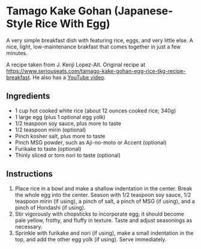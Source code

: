 # Tamago Kake Gohan (Japanese-Style Rice With Egg)

A very simple breakfast dish with featuring rice, eggs, and very little else. A nice, light, low-maintenance brakfast that comes together in just a few minutes. 

A recipe taken from J. Kenji Lopez-Alt. Original recipe at https://www.seriouseats.com/tamago-kake-gohan-egg-rice-tkg-recipe-breakfast. He also has a [YouTube video](https://www.youtube.com/watch?v=nrDLLhqUXdc). 

## Ingredients

- 1 cup hot cooked white rice (about 12 ounces cooked rice; 340g)
- 1 large egg (plus 1 optional egg yolk)
- 1/2 teaspoon soy sauce, plus more to taste
- 1/2 teaspoon mirin (optional)
- Pinch kosher salt, plus more to taste
- Pinch MSG powder, such as Aji-no-moto or Accent (optional)
- Furikake to taste (optional)
- Thinly sliced or torn nori to taste (optional)

## Instructions

1. Place rice in a bowl and make a shallow indentation in the center. Break the whole egg into the center. Season with 1/2 teaspoon soy sauce, 1/2 teaspoon mirin (if using), a pinch of salt, a pinch of MSG (if using), and a pinch of Hondashi (if using). 
2. Stir vigorously with chopsticks to incorporate egg; it should become pale yellow, frothy, and fluffy in texture. Taste and adjust seasonings as necessary. 
3. Sprinkle with furikake and nori (if using), make a small indentation in the top, and add the other egg yolk (if using). Serve immediately. 
